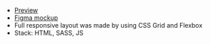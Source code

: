 - [Preview](https://yungvitik.github.io/Miami/)
- [Figma mockup](https://www.figma.com/file/nHz8bflIwJaWP3P99vKTH5/miami_home_new?node-id=16033%3A3)
- Full responsive layout was made by using CSS Grid and Flexbox
- Stack: HTML, SASS, JS
